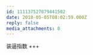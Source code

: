 ```yaml
---
id: 111137527879441502
date: 2018-05-05T08:02:59.000Z
reply: false
media_attachments: 0
---
```


装逼指数 +++

